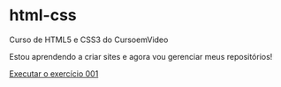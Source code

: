 # html-css
Curso de HTML5 e CSS3 do CursoemVideo

Estou aprendendo a criar sites e agora vou gerenciar meus repositórios!

<a href="https://msampaio-dev.github.io/html-css/ex00/index.html">Executar o exercício 001</a>